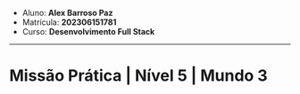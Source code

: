 - Aluno: **Alex Barroso Paz**
- Matrícula: **202306151781**
- Curso: **Desenvolvimento Full Stack**

---

# Missão Prática | Nível 5 | Mundo 3

